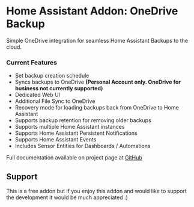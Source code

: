 # Home Assistant Addon: OneDrive Backup

Simple OneDrive integration for seamless Home Assistant Backups to the cloud.


### Current Features
- Set backup creation schedule
- Syncs backups to OneDrive **(Personal Account only. OneDrive for business not currently supported)**
- Dedicated Web UI
- Additional File Sync to OneDrive
- Recovery mode for loading backups back from OneDrive to Home Assistant
- Supports backup retention for removing older backups
- Supports multiple Home Assistant instances
- Supports Home Assistant Persistent Notifications 
- Supports Home Assistant Events
- Includes Sensor Entities for Dashboards / Automations

Full documentation available on project page at [GitHub](https://github.com/smarthomekh/hassio-onedrive-backup)

## Support
This is a free addon but if you enjoy this addon and would like to support the development it would be much appreciated :)
